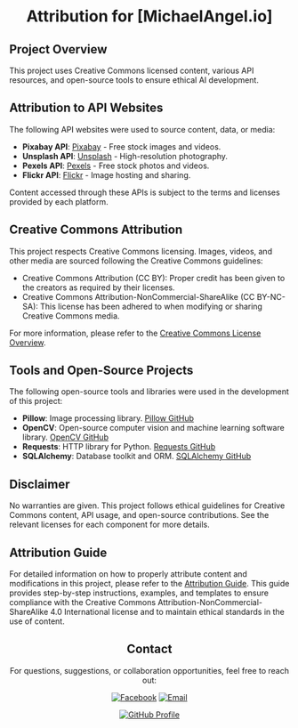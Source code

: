 <div align="center">

# Attribution for [MichaelAngel.io]

</div>

## Project Overview

This project uses Creative Commons licensed content, various API resources, and open-source tools to ensure ethical AI development.

## Attribution to API Websites

The following API websites were used to source content, data, or media:

- **Pixabay API**: [Pixabay](https://pixabay.com/api/docs/) - Free stock images and videos.
- **Unsplash API**: [Unsplash](https://unsplash.com/developers) - High-resolution photography.
- **Pexels API**: [Pexels](https://www.pexels.com/api/) - Free stock photos and videos.
- **Flickr API**: [Flickr](https://www.flickr.com/services/api/) - Image hosting and sharing.

Content accessed through these APIs is subject to the terms and licenses provided by each platform.

## Creative Commons Attribution

This project respects Creative Commons licensing. Images, videos, and other media are sourced following the Creative Commons guidelines:

- Creative Commons Attribution (CC BY): Proper credit has been given to the creators as required by their licenses.
- Creative Commons Attribution-NonCommercial-ShareAlike (CC BY-NC-SA): This license has been adhered to when modifying or sharing Creative Commons media.

For more information, please refer to the [Creative Commons License Overview](https://creativecommons.org/licenses/).

## Tools and Open-Source Projects

The following open-source tools and libraries were used in the development of this project:

- **Pillow**: Image processing library. [Pillow GitHub](https://github.com/python-pillow/Pillow)
- **OpenCV**: Open-source computer vision and machine learning software library. [OpenCV GitHub](https://github.com/opencv/opencv)
- **Requests**: HTTP library for Python. [Requests GitHub](https://github.com/psf/requests)
- **SQLAlchemy**: Database toolkit and ORM. [SQLAlchemy GitHub](https://github.com/sqlalchemy/sqlalchemy)

## Disclaimer

No warranties are given. This project follows ethical guidelines for Creative Commons content, API usage, and open-source contributions. See the relevant licenses for each component for more details.

## Attribution Guide

For detailed information on how to properly attribute content and modifications in this project, please refer to the [Attribution Guide](https://github.com/M1ck4/MichaelAngel.io/blob/main/docs/Attributing_Guide.md). This guide provides step-by-step instructions, examples, and templates to ensure compliance with the Creative Commons Attribution-NonCommercial-ShareAlike 4.0 International license and to maintain ethical standards in the use of content.

<div align="center">

## Contact

For questions, suggestions, or collaboration opportunities, feel free to reach out:

[![Facebook](https://img.shields.io/badge/Facebook-4267B2?logo=facebook&logoColor=white&style=for-the-badge)](https://www.facebook.com/profile.php?id=61566307182551)  [![Email](https://img.shields.io/badge/Email-Contact%20Us-blue?style=for-the-badge&logo=gmail&logoColor=white)](mailto:michaelangelo_io@protonmail.com)  

[![GitHub Profile](https://img.shields.io/badge/GitHub-Profile-181717?logo=github&logoColor=white&style=for-the-badge)](https://github.com/M1ck4)

</div>
